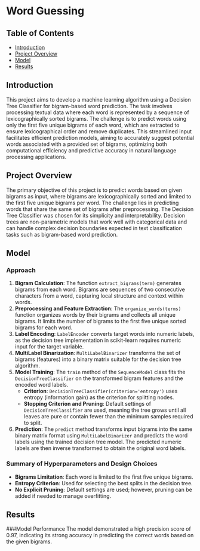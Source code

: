 # Word Guessing

## Table of Contents
- [Introduction](#introduction)
- [Project Overview](#project-overview)
- [Model](#model)
- [Results](#results)


## Introduction
This project aims to develop a machine learning algorithm using a Decision Tree Classifier for bigram-based word prediction. The task involves processing textual data where each word is represented by a sequence of lexicographically sorted bigrams. The challenge is to predict words using only the first five unique bigrams of each word, which are extracted to ensure lexicographical order and remove duplicates. This streamlined input facilitates efficient prediction models, aiming to accurately suggest potential words associated with a provided set of bigrams, optimizing both computational efficiency and predictive accuracy in natural language processing applications.

## Project Overview
The primary objective of this project is to predict words based on given bigrams as input, where bigrams are lexicographically sorted and limited to the first five unique bigrams per word. The challenge lies in predicting words that share the same set of bigrams after preprocessing. The Decision Tree Classifier was chosen for its simplicity and interpretability. Decision trees are non-parametric models that work well with categorical data and can handle complex decision boundaries expected in text classification tasks such as bigram-based word prediction.

## Model

### Approach
1. **Bigram Calculation**: The function `extract_bigrams(term)` generates bigrams from each word. Bigrams are sequences of two consecutive characters from a word, capturing local structure and context within words.
2. **Preprocessing and Feature Extraction**: The `organize_words(terms)` function organizes words by their bigrams and collects all unique bigrams. It limits the number of bigrams to the first five unique sorted bigrams for each word.
3. **Label Encoding**: `LabelEncoder` converts target words into numeric labels, as the decision tree implementation in scikit-learn requires numeric input for the target variable.
4. **MultiLabel Binarization**: `MultiLabelBinarizer` transforms the set of bigrams (features) into a binary matrix suitable for the decision tree algorithm.
5. **Model Training**: The `train` method of the `SequenceModel` class fits the `DecisionTreeClassifier` on the transformed bigram features and the encoded word labels.
    - **Criterion**: `DecisionTreeClassifier(criterion='entropy')` uses entropy (information gain) as the criterion for splitting nodes.
    - **Stopping Criterion and Pruning**: Default settings of `DecisionTreeClassifier` are used, meaning the tree grows until all leaves are pure or contain fewer than the minimum samples required to split.
6. **Prediction**: The `predict` method transforms input bigrams into the same binary matrix format using `MultiLabelBinarizer` and predicts the word labels using the trained decision tree model. The predicted numeric labels are then inverse transformed to obtain the original word labels.

### Summary of Hyperparameters and Design Choices
- **Bigrams Limitation**: Each word is limited to the first five unique bigrams.
- **Entropy Criterion**: Used for selecting the best splits in the decision tree.
- **No Explicit Pruning**: Default settings are used; however, pruning can be added if needed to manage overfitting.


## Results
###Model Performance The model demonstrated a high precision score of 0.97, indicating its strong accuracy in predicting the correct words based on the given bigrams.

